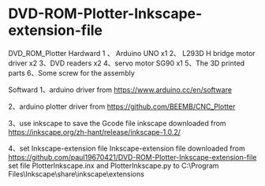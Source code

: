 # DVD-ROM-Plotter-Inkscape-extension-file
DVD_ROM_Plotter
Hardward
1 、 Arduino UNO x1
2、 L293D H bridge motor driver x2
3、DVD readers x2
4、servo motor SG90 x1
5、The 3D printed parts
6、Some screw for the assembly

Softward
1、arduino driver from https://www.arduino.cc/en/software

2、arduino plotter driver from https://github.com/BEEMB/CNC_Plotter

3、use inkscape to save the Gcode file 
inkscape downloaded from  https://inkscape.org/zh-hant/release/inkscape-1.0.2/ 

4、set Inkscape-extension file
Inkscape-extension file downloaded from
https://github.com/paul19670421/DVD-ROM-Plotter-Inkscape-extension-file
set file PlotterInkscape.inx and PlotterInkscape.py to C:\Program Files\Inkscape\share\inkscape\extensions
